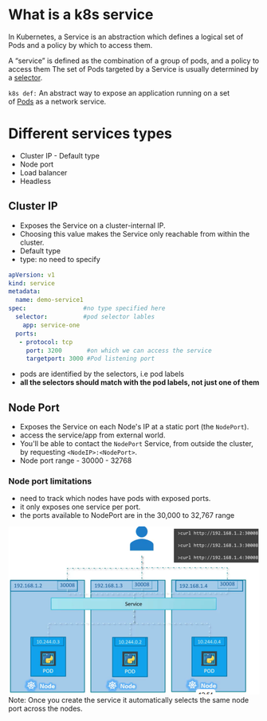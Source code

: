 # What is a k8s service
In Kubernetes, a Service is an abstraction which defines a logical set of Pods and a policy by which to access them. 

A “service” is defined as the combination of a group of pods, and a policy to access them
The set of Pods targeted by a Service is usually determined by a [selector](https://kubernetes.io/docs/concepts/overview/working-with-objects/labels/).

`k8s def:` An abstract way to expose an application running on a set of [Pods](https://kubernetes.io/docs/concepts/workloads/pods/) as a network service.

# Different services types
- Cluster IP - Default type
- Node port
- Load balancer
- Headless

## Cluster IP
- Exposes the Service on a cluster-internal IP. 
- Choosing this value makes the Service only reachable from within the cluster.
- Default type
- type: no need to specify
```yml
apVersion: v1
kind: service
metadata:
  name: demo-service1
spec:                #no type specified here
  selector:          #pod selector lables
    app: service-one 
  ports:
   - protocol: tcp
     port: 3200       #on which we can access the service
     targetport: 3000 #Pod listening port
```
 - pods are identified by the selectors, i.e pod labels
 - **all the selectors should match with the pod labels, not just one of them**

## Node Port
- Exposes the Service on each Node's IP at a static port (the `NodePort`). 
- access the service/app from external world.
- You'll be able to contact the `NodePort` Service, from outside the cluster, by requesting `<NodeIP>:<NodePort>`.
- Node port range - 30000 - 32768

### Node port limitations
- need to track which nodes have pods with exposed ports.  
- it only exposes one service per port.
- the ports available to NodePort are in the 30,000 to 32,767 range

![](Pasted%20image%2020250512174751.png)
Note: Once you create the service it automatically selects the same node port across the nodes.


